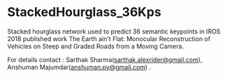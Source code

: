 # StackedHourglass_36Kps

Stacked hourglass network used to predict 36 semantic keypoints in IROS 2018 published work The Earth ain't Flat: Monocular Reconstruction of Vehicles on Steep and Graded Roads from a Moving Camera.


For details contact : Sarthak Sharma(sarthak.alexrider@gmail.com), Anshuman Majumdar(anshuman.py@gmail.com) .
